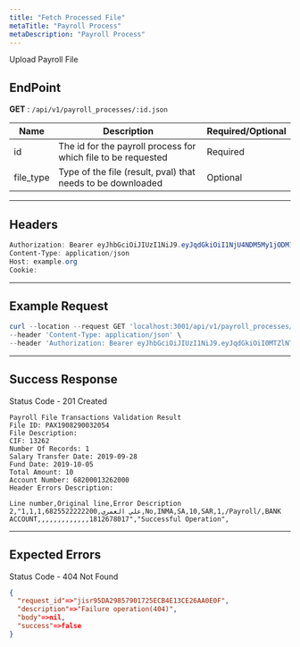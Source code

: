 ```yaml
---
title: "Fetch Processed File"
metaTitle: "Payroll Process"
metaDescription: "Payroll Process"
---
```


Upload Payroll File

## EndPoint
**GET** : `/api/v1/payroll_processes/:id.json`

Name                                   | Description                                 | Required/Optional
-------------------------------------- | ------------------------------------------- | ------------------------
id | The id for the payroll process for which file to be requested      | Required
file_type | Type of the file (result, pval) that needs to be downloaded      | Optional

--------------------------------------------------------------------------------

## Headers
```powershell
Authorization: Bearer eyJhbGciOiJIUzI1NiJ9.eyJqdGkiOiI1NjU4NDM5My1jODM1LTQ4N2MtOTI3MS1mMmVkOWZiZDJhYTAiLCJzdWIiOiI5Iiwic2NwIjoiYWNjb3VudCIsImF1ZCI6bnVsbCwiaWF0IjoxNTkwOTE5MDk4LCJleHAiOjE1OTA5MTkzOTh9.5ibcQqGhu-_Jdn7KObfPY_0H3wLh3GXTVfMAceJO98w
Content-Type: application/json
Host: example.org
Cookie:
```

--------------------------------------------------------------------------------

## Example Request

```powershell
curl --location --request GET 'localhost:3001/api/v1/payroll_processes/PAX2004290040482.json?file_type=result' \
--header 'Content-Type: application/json' \
--header 'Authorization: Bearer eyJhbGciOiJIUzI1NiJ9.eyJqdGkiOiI0MTZlNTk0NC01OWZmLTRkNjItOTQ4Ni0yMzgxODE4ZTkzMzUiLCJzdWIiOiI0Iiwic2NwIjoiYWNjb3VudCIsImF1ZCI6bnVsbCwiaWF0IjoxNTk1MjUwNjgyLCJleHAiOjE1OTUyNTA5ODJ9.W_n4Iks62McaYt1KNhBHxkopcq2eGmivtVoVAosTvOk'
```

--------------------------------------------------------------------------------

## Success Response

Status Code - 201 Created

```csv
Payroll File Transactions Validation Result
File ID: PAX1908290032054
File Description:
CIF: 13262
Number Of Records: 1
Salary Transfer Date: 2019-09-28
Fund Date: 2019-10-05
Total Amount: 10
Account Number: 68200013262000
Header Errors Description:

Line number,Original line,Error Description
2,"1,1,1,علي العمري,6825522222200,No,INMA,SA,10,SAR,1,/Payroll/,BANK ACCOUNT,,,,,,,,,,,,,1812678017","Successful Operation",
```

--------------------------------------------------------------------------------

## Expected Errors
Status Code - 404 Not Found

```json
{
  "request_id"=>"jisr95DA29857901725ECB4E13CE26AA0E0F",
  "description"=>"Failure operation(404)",
  "body"=>nil,
  "success"=>false
}
```
